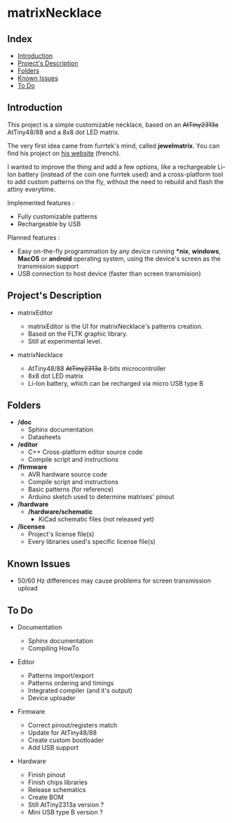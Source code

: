 # matrixNecklace


Index
-----
* [Introduction](#introduction)
* [Project's Description](#projects-description)
* [Folders](#folders)
* [Known Issues](#known-issues)
* [To Do](#to-do)


Introduction
------------
This project is a simple customizable necklace, based on an ~~AtTiny2313a~~ AtTiny48/88 and a 8x8 dot LED matrix.

The very first idea came from furrtek's mind, called **jewelmatrix**. You can find his project on [his website](http://furrtek.free.fr/?a=jewelmatrix) (french).

I wanted to improve the thing and add a few options, like a rechargeable Li-Ion battery (instead of the coin one furrtek used) and a cross-platform tool to add custom patterns on the fly, without the need to rebuild and flash the attiny everytime.

Implemented features :
* Fully customizable patterns
* Rechargeable by USB

Planned features :
* Easy on-the-fly programmation by any device running **\*nix**, **windows**, **MacOS** or **android** operating system, using the device's screen as the transmission support
* USB connection to host device (faster than screen transmision)


Project's Description
-------------------
* matrixEditor
    - matrixEditor is the UI for matrixNecklace's patterns creation.
    - Based on the FLTK graphic library.
    - Still at experimental level.


* matrixNecklace
    - AtTiny48/88 ~~AtTiny2313a~~ 8-bits microcontroller
    - 8x8 dot LED matrix
    - Li-Ion battery, which can be recharged via micro USB type B


Folders
-------
* **/doc**
    - Sphinx documentation
    - Datasheets
* **/editor**
    - C++ Cross-platform editor source code
    - Compile script and instructions
* **/firmware**
    - AVR hardware source code
    - Compile script and instructions
    - Basic patterns (for reference)
    - Arduino sketch used to determine matrixes' pinout
* **/hardware**
    - **/hardware/schematic**
        - KiCad schematic files (not released yet)
* **/licenses**
    - Project's license file(s)
    - Every libraries used's specific license file(s)


Known Issues
------------
* 50/60 Hz differences may cause problems for screen transmission upload


To Do
-----
* Documentation
    - Sphinx documentation
    - Compiling HowTo


* Editor
    - Patterns import/export
    - Patterns ordering and timings
    - Integrated compiler (and it's output)
    - Device uploader


* Firmware
    - Correct pinout/registers match
    - Update for AtTiny48/88
    - Create custom bootloader
    - Add USB support


* Hardware
    - Finish pinout
    - Finish chips libraries
    - Release schematics
    - Create BOM
    - Still AtTiny2313a version ?
    - Mini USB type B version ?
